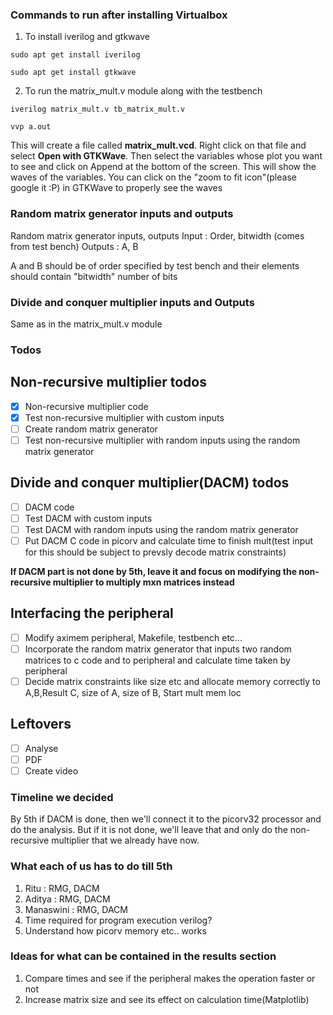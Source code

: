 ### Commands to run after installing Virtualbox

1. To install iverilog and gtkwave

```
sudo apt get install iverilog
```

```
sudo apt get install gtkwave
```

2. To run the matrix_mult.v module along with the testbench

```
iverilog matrix_mult.v tb_matrix_mult.v
```

```
vvp a.out
```

This will create a file called **matrix_mult.vcd**. Right click on that file and select **Open with GTKWave**. Then select the variables whose plot you want to see and click on Append at the bottom of the screen. This will show the waves of the variables. You can click on the "zoom to fit icon"(please google it :P) in GTKWave to properly see the waves

### Random matrix generator inputs and outputs

Random matrix generator inputs, outputs
Input : Order, bitwidth (comes from test bench)
Outputs : A, B

A and B should be of order specified by test bench and their elements should contain "bitwidth" number of bits

### Divide and conquer multiplier inputs and Outputs

Same as in the matrix_mult.v module

### Todos

## Non-recursive multiplier todos

- [x] Non-recursive multiplier code
- [x] Test non-recursive multiplier with custom inputs
- [ ] Create random matrix generator
- [ ] Test non-recursive multiplier with random inputs using the random matrix generator

## Divide and conquer multiplier(DACM) todos

- [ ] DACM code
- [ ] Test DACM with custom inputs
- [ ] Test DACM with random inputs using the random matrix generator
- [ ] Put DACM C code in picorv and calculate time to finish mult(test input for this should be subject to prevsly decode matrix constraints)

**If DACM part is not done by 5th, leave it and focus on modifying the non-recursive multiplier to multiply mxn matrices instead**

## Interfacing the peripheral

- [ ] Modify aximem peripheral, Makefile, testbench etc...
- [ ] Incorporate the random matrix generator that inputs two random matrices to c code and to peripheral and calculate time taken by peripheral
- [ ] Decide matrix constraints like size etc and allocate memory correctly to A,B,Result C, size of A, size of B, Start mult mem loc

## Leftovers

- [ ] Analyse
- [ ] PDF
- [ ] Create video

### Timeline we decided

By 5th if DACM is done, then we'll connect it to the picorv32 processor and do the analysis. But if it is not done, we'll leave that and only do the non-recursive multiplier that we already have now.

### What each of us has to do till 5th

1. Ritu : RMG, DACM
2. Aditya : RMG, DACM
3. Manaswini : RMG, DACM
4. Time required for program execution verilog?
5. Understand how picorv memory etc.. works

### Ideas for what can be contained in the results section

1. Compare times and see if the peripheral makes the operation faster or not
2. Increase matrix size and see its effect on calculation time(Matplotlib)
